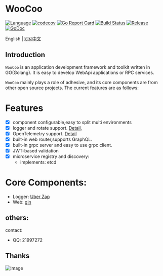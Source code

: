 # WooCoo

[![Language](https://img.shields.io/badge/Language-Go-blue.svg)](https://golang.org/)
[![codecov](https://codecov.io/gh/tsingsun/woocoo/branch/master/graph/badge.svg)](https://codecov.io/gh/tsingsun/woocoo)
[![Go Report Card](https://goreportcard.com/badge/github.com/tsingsun/woocoo)](https://goreportcard.com/report/github.com/tsingsun/woocoo)
[![Build Status](https://github.com/tsingsun/woocoo/actions/workflows/gotest.yml/badge.svg?branch=master)](https://github.com/tsingsun/woocoo/actions?query=branch%3Amaster)
[![Release](https://img.shields.io/github/release/tsingsun/woocoo.svg?style=flat-square)](https://github.com/tsingsun/woocoo/releases)
[![GoDoc](https://pkg.go.dev/badge/github.com/tsingsun/woocoo?status.svg)](https://pkg.go.dev/github.com/tsingsun/woocoo?tab=doc)

English | [🇨🇳中文](README_ZH.md)

## Introduction

`WooCoo` is an application development framework and toolkit written in GO(Golang). It is easy to develop WebApi applications or RPC services.

`WooCoo` mainly plays a role of adhesive, and its core components are from other open source projects. 
The current features are as follows:

# Features
- [x] component configurable,easy to split multi environments
- [X] logger and rotate support. [Detail](docs/logger.md),
- [X] OpenTelemetry support. [Detail](docs/otel.md)
- [X] built-in web router,supports GraphQL.
- [X] built-in grpc server and easy to use grpc client.
- [X] JWT-based validation
- [X] microservice registry and discovery: 
  - implements: etcd

# Core Components:

- Logger: [Uber Zap](http://go.uber.org/zap)
- Web: [gin](http://github.com/gin-gonic/gin)

## others:

contact:
- QQ: 21997272

## Thanks

![image](https://resources.jetbrains.com/storage/products/company/brand/logos/jb_beam.svg)